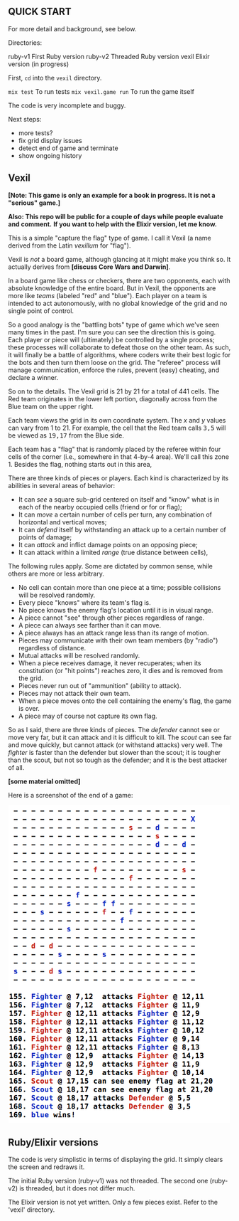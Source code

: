 QUICK START
-----------
For more detail and background, see below.

Directories:

ruby-v1    First Ruby version
ruby-v2    Threaded Ruby version
vexil      Elixir version (in progress)

First, `cd` into the `vexil` directory.

`mix test` To run tests
`mix vexil.game run` To run the game itself

The code is very incomplete and buggy.

Next steps:
  - more tests?
  - fix grid display issues
  - detect end of game and terminate
  - show ongoing history


Vexil 
-----

**[Note: This game is only an example for a book in progress. It is not a "serious" game.]**

**Also: This repo will be public for a couple of days while people evaluate and comment.**
**If you want to help with the Elixir version, let me know.**

This is a simple "capture the flag" type of game. I call it Vexil (a name 
derived from the Latin <i>vexillum</i> for "flag").

Vexil is <i>not</i> a board game, although glancing at it might make you think so.
It actually derives from <b>[discuss Core Wars and Darwin]</b>.

In a board game like chess or checkers, there are two opponents, each with 
absolute knowledge of the entire board. But in Vexil, the opponents are more
like <i>teams</i> (labeled "red" and "blue"). Each player on a team is intended to 
act autonomously, with no global knowledge of the grid and no single point of
control.

So a good analogy is the "battling bots" type of game which we've seen many times
in the past. I'm sure you can see the direction this is going. Each player or 
piece will (ultimately) be controlled by a single process; these processes will
collaborate to defeat those on the other team. As such, it will finally be a 
battle of algorithms, where coders write their best logic for the bots and then
turn them loose on the grid. The "referee" process will manage communication, 
enforce the rules, prevent (easy) cheating, and declare a winner.

So on to the details. The Vexil grid is 21 by 21 for a total of 441 cells.
The Red team originates in the lower left portion, diagonally across from the
Blue team on the upper right.

Each team views the grid in its own coordinate system. The <i>x</i> and <i>y</i> values 
can vary from 1 to 21. For example, the cell that the Red team calls <tt>3,5</tt>
will be viewed as <tt>19,17</tt> from the Blue side.

Each team has a "flag" that is randomly placed by the referee within four cells
of the corner (i.e., somewhere in that 4-by-4 area). We'll call this zone 1.
Besides the flag, nothing starts out in this area,

There are three kinds of pieces or players. Each kind is characterized by its
abilities in several areas of behavior:

 * It can <i>see</i> a square sub-grid centered on itself and "know" what is in each of the nearby occupied cells (friend or for or flag);
 * It can <i>move</i> a certain number of cells per turn, any combination of horizontal and vertical moves;
 * It can <i>defend</i> itself by withstanding an attack up to a certain number of points of damage;
 * It can <i>attack</i> and inflict damage points on an opposing piece;
 * It can attack within a limited <i>range</i> (true distance between cells),

The following rules apply. Some are dictated by common sense, while others are
more or less arbitrary.

 * No cell can contain more than one piece at a time; possible collisions will be resolved randomly.
 * Every piece "knows" where its team's flag is.
 * No piece knows the enemy flag's location until it is in visual range.
 * A piece cannot "see" through other pieces regardless of range.
 * A piece can always see farther than it can move.
 * A piece always has an attack range less than its range of motion.
 * Pieces may communicate with their own team members (by "radio") regardless of distance.
 * Mutual attacks will be resolved randomly.
 * When a piece receives damage, it never recuperates; when its constitution (or "hit points") reaches zero, it dies and is removed from the grid.
 * Pieces never run out of "ammunition" (ability to attack).
 * Pieces may not attack their own team.
 * When a piece moves onto the cell containing the enemy's flag, the game is over.
 * A piece may of course not capture its own flag.

So as I said, there are three kinds of pieces. The <i>defender</i> cannot see or move
very far, but it can attack and it is difficult to kill. The <i>scout</i> can see far
and move quickly, but cannot attack (or withstand attacks) very well. The
<i>fighter</i> is faster than the defender but slower than the scout; it is tougher
than the scout, but not so tough as the defender; and it is the best attacker
of all. 

**[some material omitted]**
 
Here is a screenshot of the end of a game:

![sample end game](game.png "sample end game")


Ruby/Elixir versions
--------------------

The code is very simplistic in terms of displaying the grid. It simply clears
the screen and redraws it.

The initial Ruby version (ruby-v1) was not threaded. The second one (ruby-v2)
is threaded, but it does not differ much.

The Elixir version is not yet written. Only a few pieces exist. Refer to the
'vexil' directory.

<meta charset='UTF-8'>

